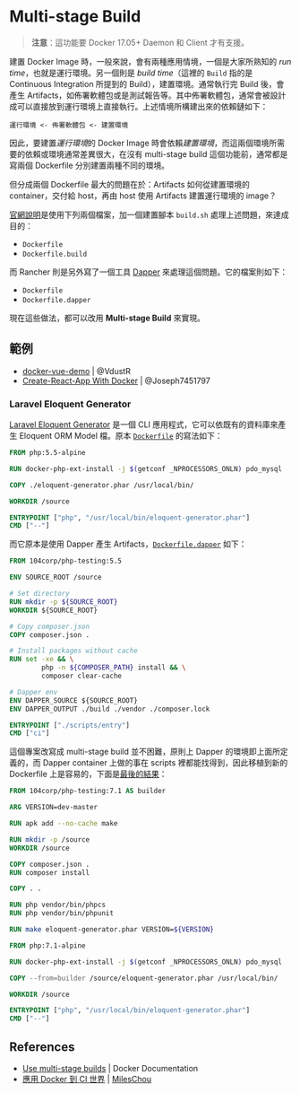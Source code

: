 # Multi-stage Build

> **注意**：這功能要 Docker 17.05+ Daemon 和 Client 才有支援。

建置 Docker Image 時，一般來說，會有兩種應用情境，一個是大家所熟知的 *run time*，也就是運行環境。另一個則是 *build time*（這裡的 `Build` 指的是 Continuous Integration 所提到的 Build），建置環境。通常執行完 Build 後，會產生 Artifacts，如佈署軟體包或是測試報告等。其中佈署軟體包，通常會被設計成可以直接放到運行環境上直接執行。上述情境所構建出來的依賴鏈如下：

```
運行環境 <- 佈署軟體包 <- 建置環境
```

因此，要建置*運行環境*的 Docker Image 時會依賴*建置環境*，而這兩個環境所需要的依賴或環境通常差異很大，在沒有 multi-stage build 這個功能前，通常都是寫兩個 Dockerfile 分別建置兩種不同的環境。

但分成兩個 Dockerfile 最大的問題在於：Artifacts 如何從建置環境的 container，交付給 host，再由 host 使用 Artifacts 建置運行環境的 image？

[官網說明](https://docs.docker.com/develop/develop-images/multistage-build/#before-multi-stage-builds)是使用下列兩個檔案，加一個建置腳本 `build.sh` 處理上述問題，來達成目的：

* `Dockerfile`
* `Dockerfile.build`

而 Rancher 則是另外寫了一個工具 [Dapper](https://github.com/rancher/dapper) 來處理這個問題。它的檔案則如下：

* `Dockerfile`
* `Dockerfile.dapper`

現在這些做法，都可以改用 **Multi-stage Build** 來實現。

## 範例

* [docker-vue-demo](https://github.com/VdustR/docker-multi-stage-vue-demo) | @VdustR
* [Create-React-App With Docker](https://github.com/Joseph7451797/cra-docker-example) | @Joseph7451797

### Laravel Eloquent Generator

[Laravel Eloquent Generator](https://github.com/104corp/laravel-eloquent-generator) 是一個 CLI 應用程式，它可以依既有的資料庫來產生 Eloquent ORM Model 檔。原本 [`Dockerfile`](https://github.com/104corp/laravel-eloquent-generator/blob/14479a607317c8806180eb7c450d94332c94a829/Dockerfile) 的寫法如下：

```dockerfile
FROM php:5.5-alpine

RUN docker-php-ext-install -j $(getconf _NPROCESSORS_ONLN) pdo_mysql

COPY ./eloquent-generator.phar /usr/local/bin/

WORKDIR /source

ENTRYPOINT ["php", "/usr/local/bin/eloquent-generator.phar"]
CMD ["--"]
```

而它原本是使用 Dapper 產生 Artifacts，[`Dockerfile.dapper`](https://github.com/104corp/laravel-eloquent-generator/blob/14479a607317c8806180eb7c450d94332c94a829/Dockerfile.dapper) 如下：

```dockerfile
FROM 104corp/php-testing:5.5

ENV SOURCE_ROOT /source

# Set directory
RUN mkdir -p ${SOURCE_ROOT}
WORKDIR ${SOURCE_ROOT}

# Copy composer.json
COPY composer.json .

# Install packages without cache
RUN set -xe && \
        php -n ${COMPOSER_PATH} install && \
        composer clear-cache

# Dapper env
ENV DAPPER_SOURCE ${SOURCE_ROOT}
ENV DAPPER_OUTPUT ./build ./vendor ./composer.lock

ENTRYPOINT ["./scripts/entry"]
CMD ["ci"]
```

這個專案改寫成 multi-stage build 並不困難，原則上 Dapper 的環境即上面所定義的，而 Dapper container 上做的事在 scripts 裡都能找得到，因此移植到新的 Dockerfile 上是容易的，下面是[最後的結果](https://github.com/104corp/laravel-eloquent-generator/blob/e6258b177b91176bd631682e940e3e4c0f1adb4e/Dockerfile)：

```dockerfile
FROM 104corp/php-testing:7.1 AS builder

ARG VERSION=dev-master

RUN apk add --no-cache make

RUN mkdir -p /source
WORKDIR /source

COPY composer.json .
RUN composer install

COPY . .

RUN php vendor/bin/phpcs
RUN php vendor/bin/phpunit

RUN make eloquent-generator.phar VERSION=${VERSION}

FROM php:7.1-alpine

RUN docker-php-ext-install -j $(getconf _NPROCESSORS_ONLN) pdo_mysql

COPY --from=builder /source/eloquent-generator.phar /usr/local/bin/

WORKDIR /source

ENTRYPOINT ["php", "/usr/local/bin/eloquent-generator.phar"]
CMD ["--"]
```  

## References

* [Use multi-stage builds](https://docs.docker.com/develop/develop-images/multistage-build/) | Docker Documentation
* [應用 Docker 到 CI 世界](https://docs.google.com/presentation/d/1L60Upsi1JscrcIPHBVGbaIUjmROFBxG2_B31Ri4rS10) | [MilesChou](https://github.com/mileschou)
